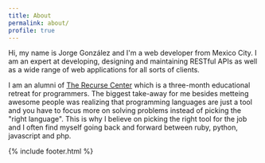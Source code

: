 ```yaml
---
title: About
permalink: about/
profile: true
---
```


Hi, my name is Jorge González and I'm a web developer from Mexico City. I am an expert at developing, designing and maintaining RESTful APIs as well as a wide range of web applications for all sorts of clients.

I am an alumni of [The Recurse Center](https://www.recurse.com) which is a three-month educational retreat for programmers. The biggest take-away for me besides metteing awesome people was realizing that programming languages are just a tool and you have to focus more on solving problems instead of picking the "right language". This is why I believe on picking the right tool for the job and I often find myself going back and forward between ruby, python, javascript and php.

{% include footer.html %}